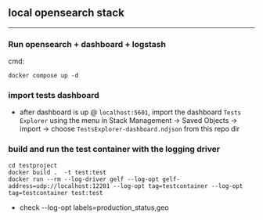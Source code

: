 ## local opensearch stack
----
### Run opensearch + dashboard + logstash
cmd:
```
docker compose up -d
```
### import tests dashboard

* after dashboard is up @ `localhost:5601`, import the dashboard  `Tests Explorer`  using the menu in Stack Management -> Saved Objects -> import -> choose `TestsExplorer-dashboard.ndjson` from this repo dir

###

### build and  run the test container with the logging driver
```
cd testproject
docker build .  -t test:test
docker run --rm --log-driver gelf --log-opt gelf-address=udp://localhost:12201 --log-opt tag=testcontainer --log-opt tag=testcontainer test:test
```
* check --log-opt labels=production_status,geo

